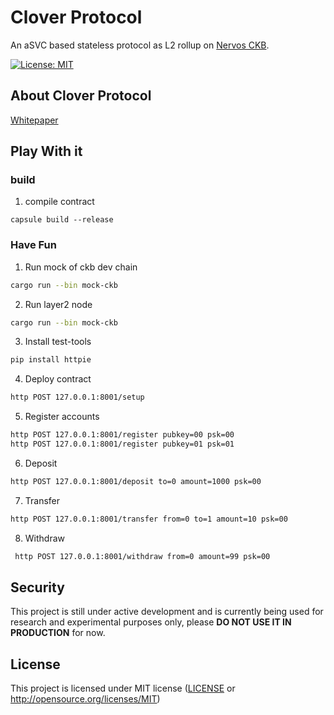 # Clover Protocol

An aSVC based stateless protocol as L2 rollup on [Nervos CKB](https://www.nervos.org/).

[![License: MIT](https://flat.badgen.net/badge/license/MIT/orange)](./LICENSE)

## About Clover Protocol

[Whitepaper](./clover-protocol.md)

## Play With it

### build

1. compile contract

```
capsule build --release
```

### Have Fun

1. Run mock of ckb dev chain

```sh
cargo run --bin mock-ckb
```

2. Run layer2 node

```sh
cargo run --bin mock-ckb
```

3. Install test-tools

```sh
pip install httpie
```

4. Deploy contract

```sh
http POST 127.0.0.1:8001/setup
```

5. Register accounts

```sh
http POST 127.0.0.1:8001/register pubkey=00 psk=00
http POST 127.0.0.1:8001/register pubkey=01 psk=01
```

6. Deposit

```sh
http POST 127.0.0.1:8001/deposit to=0 amount=1000 psk=00
```

7. Transfer

```sh
http POST 127.0.0.1:8001/transfer from=0 to=1 amount=10 psk=00
```

8. Withdraw

```sh
 http POST 127.0.0.1:8001/withdraw from=0 amount=99 psk=00
```

## Security

This project is still under active development and is currently being used for research and experimental purposes only, please **DO NOT USE IT IN PRODUCTION** for now.

## License

This project is licensed under MIT license ([LICENSE](./LICENSE) or
http://opensource.org/licenses/MIT)
